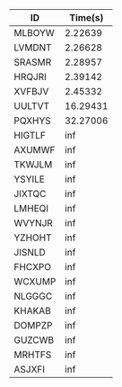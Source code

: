 |ID|Time(s)|
|-|-|
|MLBOYW|2.22639|
|LVMDNT|2.26628|
|SRASMR|2.28957|
|HRQJRI|2.39142|
|XVFBJV|2.45332|
|UULTVT|16.29431|
|PQXHYS|32.27006|
|HIGTLF|inf|
|AXUMWF|inf|
|TKWJLM|inf|
|YSYILE|inf|
|JIXTQC|inf|
|LMHEQI|inf|
|WVYNJR|inf|
|YZHOHT|inf|
|JISNLD|inf|
|FHCXPO|inf|
|WCXUMP|inf|
|NLGGGC|inf|
|KHAKAB|inf|
|DOMPZP|inf|
|GUZCWB|inf|
|MRHTFS|inf|
|ASJXFI|inf|
